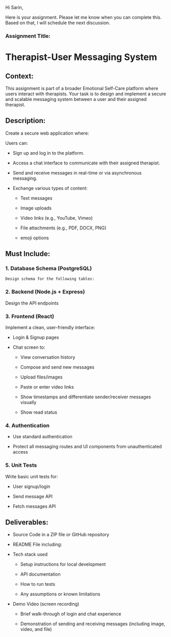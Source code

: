 Hi Sarin,

Here is your assignment.
Please let me know when you can complete this. Based on that, I will schedule the next discussion.

### Assignment Title:
# Therapist-User Messaging System

## Context:
This assignment is part of a broader Emotional Self-Care platform where users interact with therapists. Your task is to design and implement a secure and scalable messaging system between a user and their assigned therapist.

## Description:
Create a secure web application where:

Users can:
 - Sign up and log in to the platform.

 - Access a chat interface to communicate with their assigned therapist.

 - Send and receive messages in real-time or via asynchronous messaging.

 - Exchange various types of content:

    - Text messages

    - Image uploads

    - Video links (e.g., YouTube, Vimeo)

    - File attachments (e.g., PDF, DOCX, PNG)

    - emoji options

## Must Include:

### 1. Database Schema (PostgreSQL)
    Design schema for the following tables:

### 2. Backend (Node.js + Express)

Design the API endpoints

### 3. Frontend (React)
Implement a clean, user-friendly interface:

 - Login & Signup pages

 - Chat screen to:

    - View conversation history

    - Compose and send new messages

    - Upload files/images

    - Paste or enter video links

    - Show timestamps and differentiate sender/receiver messages visually

    - Show read status

### 4. Authentication
 - Use standard authentication

 - Protect all messaging routes and UI components from unauthenticated access

### 5. Unit Tests
Write basic unit tests for:

 - User signup/login

 - Send message API

 - Fetch messages API



## Deliverables:
 - Source Code in a ZIP file or GitHub repository

 - README File including:

 - Tech stack used

    - Setup instructions for local development

    - API documentation

    - How to run tests

    - Any assumptions or known limitations

- Demo Video (screen recording)

    - Brief walk-through of login and chat experience

    - Demonstration of sending and receiving messages (including image, video, and file)

